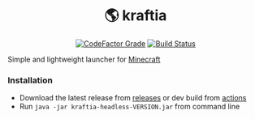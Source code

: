 <h1 align="center">🌎 kraftia</h1>

<div align="center">

[![CodeFactor Grade](https://img.shields.io/codefactor/grade/github/ya-ilya/kraftia?color=royalblue)](https://www.codefactor.io/repository/github/ya-ilya/progreso)
[![Build Status](https://img.shields.io/github/actions/workflow/status/ya-ilya/kraftia/build.yml?branch=main&logo=gradle)](https://github.com/ya-ilya/progreso/actions)

</div>

Simple and lightweight launcher for [Minecraft](https://www.minecraft.net/)

### Installation

- Download the latest release from [releases](https://github.com/ya-ilya/kraftia/releases) or dev build from [actions](https://github.com/ya-ilya/kraftia/actions)
- Run `java -jar kraftia-headless-VERSION.jar` from command line
